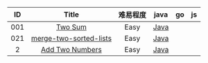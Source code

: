 
| ID   | Title   |难易程度 | java   | go |  js|
| :------: |:------:|:-----:| :------: | :------:| :------:|
| 001 | [Two Sum](https://leetcode.com/problems/two-sum/) |Easy|[Java](https://github.com/corpsepiges/leetcode/blob/master/Algorithms/001.%20Two%20Sum/Solution.java)|
| 021 | [merge-two-sorted-lists](https://leetcode.com/problems/merge-two-sorted-lists) |Easy|[Java](https://github.com/corpsepiges/leetcode/blob/master/Algorithms/001.%20Two%20Sum/Solution.java)|
| 2 | [Add Two Numbers](https://leetcode-cn.com/problems/add-two-numbers/) |Easy|[Java](https://github.com/jiazhiyuans/Leetcode/blob/master/readme/leetCode/%5B2%5D%E4%B8%A4%E6%95%B0%E7%9B%B8%E5%8A%A0.md)|
